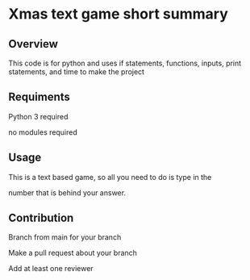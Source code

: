 
# Xmas text game short summary

## Overview 
This code is for python and uses if statements, functions, inputs, print statements, and time to make the project

## Requiments
Python 3 required 

no modules required
## Usage
This is a text based game, so all you need to do is type in the

number that is behind your answer.
## Contribution
Branch from main for your branch

Make a pull request about your branch

Add at least one reviewer
